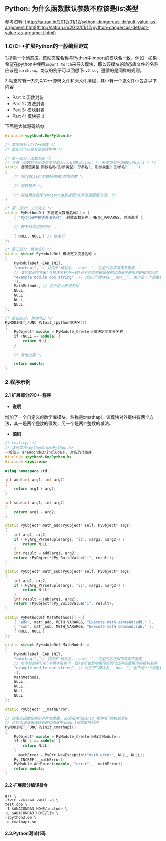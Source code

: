 ## Python: 为什么函数默认参数不应该是list类型

参考资料: [http://satran.in/2012/01/12/python-dangerous-default-value-as-argument.html](http://satran.in/2012/01/12/python-dangerous-default-value-as-argument.html)

### 1.C/C++扩展Python的一般编程范式

1.提供一个动态库，该动态库名称与Python中import的模块名一致，例如：如果希望在python中使用`import torch`来导入模块，那么该模块的动态库文件的名称应该是`torch.so`。类似的例子可以回想下`cv2.so`，遵循的是同样的规则。

2.动态库有一系列C/C++源码文件和头文件编程，其中有一个源文件中包含以下内容

* Part 1: 函数封装
* Part 2: 方法封装
* Part 3: 模块封装
* Part 4: 模块导出

下面是大体源码结构

```cpp
#include <python3.6m/Python.h>

/* 第零部分：C/C++函数 */
/* 此部分可以在其他源文件中 */

/* 第一部分：函数封装 */
/* 注意：函数的返回值类型只能为void或PyObject *，形参类型只能是PyObject * */
static 返回值类型 函数名称(形参类型1 形参名1, 形参类型2 形参名2, ...)
{
    /* 将PyObject参数转换成C类型参数 */
    
    /* 函数操作 */
    
    /* 将结果包装成PyObject类型返回(如果有返回值的话) */
}

/* 第二部分: 方法定义 */
static PyMethodDef 方法定义数组名称[] = {
    { "Python中模块方法名称", 封装函数名称, METH_VARARGS, 方法说明 },
    
    // 若干格式相同的行...
    
    { NULL, NULL } // 结束行
};

/* 第三部分：模块定义 */
static struct PyModuleDef 模块定义变量名称 =
{
    PyModuleDef_HEAD_INIT,
    "cmathapi", // 对应于“模块名.__name__”, 这里的名字其实不重要
    // 填写其他字符串(与模块名称不一致)也不会影响编译好的动态库在使用时的模块名称
    "example module doc string", // 对应于“模块名.__doc__”, 也不是一个很重要的字段
    -1,
    MathMethods, // 方法定义数组名称
    NULL,
    NULL,
    NULL,
    NULL
};

/* 第四部分: 模块导出 */
PyMODINIT_FUNC PyInit_[python模块名]()
{
    PyObject* module = PyModule_Create(&模块定义变量名称);
    if (NULL == module) {
        return NULL;
    }
    
    /* 其他内容 */
    
    return module;
}
```

### 2.程序示例

#### 2.1 扩展部分的C++程序

* **说明**

增加了一个自定义的数学库模块，名称是cmathapi。该模块对外提供有两个方法，其一是两个整数的假发，另一个是两个整数的减法。

* **源码**

```cpp
/* test.cpp */
// 该头文件<python3.6m/Python.h>
一般位于 ananconda3/include下, 对应的动态库
#include <python3.6m/Python.h>
#include <iostream>
 
using namespace std;

int add(int arg1, int arg2)
{
    return arg1 + arg2;
}
 
int sub(int arg1, int arg2)
{
    return arg1 - arg2;
}
 
static PyObject* math_add(PyObject* self, PyObject* args)
{
    int arg1, arg2;
    if (!PyArg_ParseTuple(args, "ii", &arg1, &arg2)) {
        return NULL;
    }
    int result = add(arg1, arg2);
    return (PyObject*)Py_BuildValue("i", result);
}
 
static PyObject* math_sub(PyObject* self, PyObject* args)
{
    int arg1, arg2;
    if (!PyArg_ParseTuple(args, "ii", &arg1, &arg2)) {
        return NULL;
    }
    int result = sub(arg1, arg2);
    return (PyObject*)Py_BuildValue("i", result);
}
 
static PyMethodDef MathMethods[] = {
    { "add", math_add, METH_VARARGS, "Execute math command:add." },
    { "sub", math_sub, METH_VARARGS, "Execute math command:sub." },
    { NULL, NULL }
};
 
static struct PyModuleDef MathModule =
{
    PyModuleDef_HEAD_INIT,
    "cmathapi", // 对应于“模块名.__name__”, 这里的名字似乎其实不重要
    // 填写其他字符串(与模块名称不一致)也不会影响编译好的动态库在使用时的模块名称
    "example module doc string", // 对应于“模块名.__doc__”, 也不是一个很重要的字段
    -1,
    MathMethods,
    NULL,
    NULL,
    NULL,
    NULL
};
 
static PyObject* __mathError;

// 这里的函数名称似乎非常重要, 必须采用“pyInit_模块名”的模式命名
// 否则无法从编译得到的动态库中import指定模块名称
PyMODINIT_FUNC PyInit_cmathapi()
{
    PyObject* module = PyModule_Create(&MathModule);
    if (NULL == module) {
        return NULL;
    }
    __mathError = PyErr_NewException("math.error", NULL, NULL);
    Py_INCREF(__mathError);
    PyModule_AddObject(module, "error", __mathError);
    return module;
}
```

#### 2.2 扩展部分编译指令

```shell
g++ \
-fPIC -shared -Wall -g \
test.cpp \
-I $ANACONDA3_HOME/include \
-L $ANACONDA3_HOME/lib \
-lpython3.6m \
-o cmathapi.so
```

#### 2.3.Python测试代码
